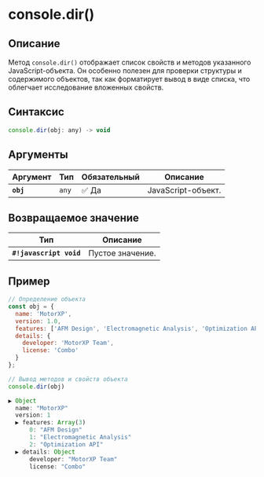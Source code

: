 # console.dir()

## Описание
Метод `console.dir()` отображает список свойств и методов указанного JavaScript-объекта. Он особенно полезен для проверки структуры и содержимого объектов, так как форматирует вывод в виде списка, что облегчает исследование вложенных свойств.

## Синтаксис
``` javascript
console.dir(obj: any) -> void
``` 
## Аргументы
| Аргумент | Тип      | Обязательный | Описание                                                                 |
|----------|----------|--------------|--------------------------------------------------------------------------|
| **`obj`**   | `any` | :white_check_mark: Да         | JavaScript-объект. |

## Возвращаемое значение
| Тип      | Описание                                                                 |
|----------|--------------------------------------------------------------------------|
| **`#!javascript void`**   | Пустое значение. |

## Пример
``` javascript linenums="1"
// Определение объекта
const obj = {
  name: 'MotorXP',
  version: 1.0,
  features: ['AFM Design', 'Electromagnetic Analysis', 'Optimization API'],
  details: {
    developer: 'MotorXP Team',
    license: 'Combo'
  }
};

// Вывод методов и свойств объекта
console.dir(obj)
``` 
``` javascript title="Output"
▶ Object
  name: "MotorXP"
  version: 1
  ▶ features: Array(3)
      0: "AFM Design"
      1: "Electromagnetic Analysis"
      2: "Optimization API"
  ▶ details: Object
      developer: "MotorXP Team"
      license: "Combo"
``` 